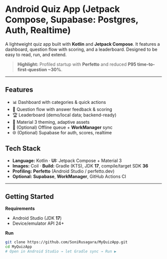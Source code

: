 # Android Quiz App (Jetpack Compose, Supabase: Postgres, Auth, Realtime)

A lightweight quiz app built with **Kotlin** and **Jetpack Compose**. It features a dashboard, question flow with scoring, and a leaderboard. Designed to be easy to read, run, and extend.

> **Highlight:** Profiled startup with **Perfetto** and reduced **P95 time-to-first-question ~30%**.

---

## Features
- 📊 Dashboard with categories & quick actions  
- 🧠 Question flow with answer feedback & scoring  
- 🏆 Leaderboard (demo/local data; backend-ready)  
- 🎨 Material 3 theming, adaptive assets  
- 🔁 (Optional) Offline queue + **WorkManager** sync  
- 🌐 (Optional) Supabase for auth, scores, realtime

## Tech Stack
- **Language:** Kotlin · **UI:** Jetpack Compose + Material 3  
- **Images:** Coil · **Build:** Gradle (KTS), JDK **17**, compile/target SDK **36**  
- **Profiling:** **Perfetto** (Android Studio / perfetto.dev)  
- **Optional:** **Supabase**, **WorkManager**, GitHub Actions CI

---

## Getting Started

**Requirements**
- Android Studio (JDK **17**)
- Device/emulator API 24+

**Run**
```bash
git clone https://github.com/SoniRusagara/MyQuizApp.git
cd MyQuizApp
# Open in Android Studio → let Gradle sync → Run ▶

